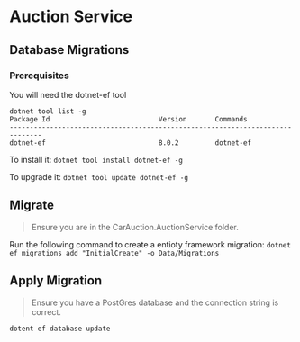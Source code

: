 # Auction Service


## Database Migrations

### Prerequisites

You will need the dotnet-ef tool

```
dotnet tool list -g
Package Id                           Version       Commands
------------------------------------------------------------------------------
dotnet-ef                            8.0.2         dotnet-ef
```

To install it:
`dotnet tool install dotnet-ef -g`

To upgrade it:
`dotnet tool update dotnet-ef -g`


## Migrate

> Ensure you are in the CarAuction.AuctionService folder.

Run the following command to create a entioty framework migration:
`dotnet ef migrations add "InitialCreate" -o Data/Migrations`

## Apply Migration

> Ensure you have a PostGres database and the connection string is correct.

`dotent ef database update`
